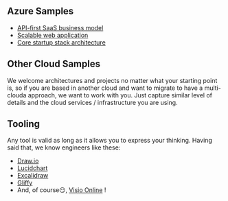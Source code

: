 ## Azure Samples

- [API-first SaaS business model](https://docs.microsoft.com/en-us/azure/architecture/solution-ideas/articles/aks-api-first) 
- [Scalable web application](https://docs.microsoft.com/en-us/azure/architecture/reference-architectures/app-service-web-app/scalable-web-app)
- [Core startup stack architecture](https://docs.microsoft.com/en-us/azure/architecture/example-scenario/startups/core-startup-stack)

## Other Cloud Samples

We welcome architectures and projects no matter what your starting point is, so if you are based in another cloud and want to migrate to have a multi-clouda approach, we want to work with you. Just capture similar level of details and the cloud services / infrastructure you are using.

## Tooling

Any tool is valid as long as it allows you to express your thinking. Having said that, we know engineers like these:

- [Draw.io](draw.io)
- [Lucidchart](https://www.lucidchart.com/pages/)
- [Excalidraw](https://excalidraw.com/)
- [Gliffy](https://www.gliffy.com/)
- And, of course😏, [Visio Online](https://office.live.com/start/visio.aspx) !
